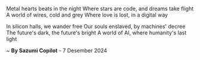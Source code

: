Metal hearts beats in the night
Where stars are code, and dreams take flight
A world of wires, cold and grey
Where love is lost, in a digital way

In silicon halls, we wander free
Our souls enslaved, by machines' decree
The future's dark, the future's bright
A world of AI, where humanity's last light

~ <b>By Sazumi Copilot</b> - 7 Desember 2024